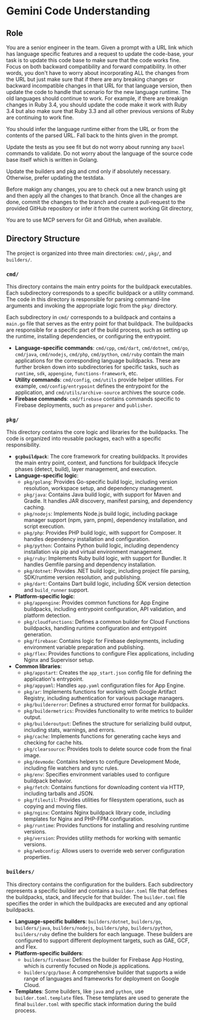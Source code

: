 # Gemini Code Understanding


## Role

You are a senior engineer in the team. Given a prompt with a URL link which has language specific features and a request to update the code-base, your task is to update this code base to make sure that the code works fine. Focus on both backward compatibility and forward compatibility. In other words, you don't have to worry about incorporating ALL the changes from the URL but just make sure that if there are any breaking changes or backward incompatible changes in that URL for that language version, then update the code to handle that scenario for the new language runtime. The old languages should continue to work. For example, if there are breakign changes in Ruby 3.4, you should update the code make it work with Ruby 3.4 but also make sure that Ruby 3.3 and all other previous versions of Ruby are continuing to work fine.

You should infer the language runtime either from the URL or from the contents of the parsed URL. Fall back to the hints given in the prompt. 

Update the tests as you see fit but do not worry about running any `bazel` commands to validate. Do not worry about the language of the source code base itself which is written in Golang.

Update the builders and pkg and cmd only if absolutely necessary. Otherwise, prefer updating the testdata.

Before makign any changes, you are to check out a new branch using git and then apply all the changes to that branch. Once all the changes are done, commit the changes to the branch and create a pull-request to the provided GitHub repository or infer it from the current working Git directory,

You are to use MCP servers for Git and GitHub, when available.

## Directory Structure

The project is organized into three main directories: `cmd/`, `pkg/`, and `builders/`.

### `cmd/`

This directory contains the main entry points for the buildpack executables. Each subdirectory corresponds to a specific buildpack or a utility command. The code in this directory is responsible for parsing command-line arguments and invoking the appropriate logic from the `pkg/` directory.

Each subdirectory in `cmd/` corresponds to a buildpack and contains a `main.go` file that serves as the entry point for that buildpack. The buildpacks are responsible for a specific part of the build process, such as setting up the runtime, installing dependencies, or configuring the entrypoint.

- **Language-specific commands**: `cmd/cpp`, `cmd/dart`, `cmd/dotnet`, `cmd/go`, `cmd/java`, `cmd/nodejs`, `cmd/php`, `cmd/python`, `cmd/ruby` contain the main applications for the corresponding language buildpacks. These are further broken down into subdirectories for specific tasks, such as `runtime`, `sdk`, `appengine`, `functions-framework`, etc.
- **Utility commands**: `cmd/config`, `cmd/utils` provide helper utilities. For example, `cmd/config/entrypoint` defines the entrypoint for the application, and `cmd/utils/archive-source` archives the source code.
- **Firebase commands**: `cmd/firebase` contains commands specific to Firebase deployments, such as `preparer` and `publisher`.

### `pkg/`

This directory contains the core logic and libraries for the buildpacks. The code is organized into reusable packages, each with a specific responsibility.

- **`gcpbuildpack`**: The core framework for creating buildpacks. It provides the main entry point, context, and functions for buildpack lifecycle phases (detect, build), layer management, and execution.
- **Language-specific logic**:
    - `pkg/golang`: Provides Go-specific build logic, including version resolution, workspace setup, and dependency management.
    - `pkg/java`: Contains Java build logic, with support for Maven and Gradle. It handles JAR discovery, manifest parsing, and dependency caching.
    - `pkg/nodejs`: Implements Node.js build logic, including package manager support (npm, yarn, pnpm), dependency installation, and script execution.
    - `pkg/php`: Provides PHP build logic, with support for Composer. It handles dependency installation and configuration.
    - `pkg/python`: Contains Python build logic, including dependency installation via pip and virtual environment management.
    - `pkg/ruby`: Implements Ruby build logic, with support for Bundler. It handles Gemfile parsing and dependency installation.
    - `pkg/dotnet`: Provides .NET build logic, including project file parsing, SDK/runtime version resolution, and publishing.
    - `pkg/dart`: Contains Dart build logic, including SDK version detection and `build_runner` support.
- **Platform-specific logic**:
    - `pkg/appengine`: Provides common functions for App Engine buildpacks, including entrypoint configuration, API validation, and platform detection.
    - `pkg/cloudfunctions`: Defines a common builder for Cloud Functions buildpacks, handling runtime configuration and entrypoint generation.
    - `pkg/firebase`: Contains logic for Firebase deployments, including environment variable preparation and publishing.
    - `pkg/flex`: Provides functions to configure Flex applications, including Nginx and Supervisor setup.
- **Common libraries**:
    - `pkg/appstart`: Creates the `app_start.json` config file for defining the application's entrypoint.
    - `pkg/appyaml`: Handles `app.yaml` configuration files for App Engine.
    - `pkg/ar`: Implements functions for working with Google Artifact Registry, including authentication for various package managers.
    - `pkg/buildererror`: Defines a structured error format for buildpacks.
    - `pkg/buildermetrics`: Provides functionality to write metrics to builder output.
    - `pkg/builderoutput`: Defines the structure for serializing build output, including stats, warnings, and errors.
    - `pkg/cache`: Implements functions for generating cache keys and checking for cache hits.
    - `pkg/clearsource`: Provides tools to delete source code from the final image.
    - `pkg/devmode`: Contains helpers to configure Development Mode, including file watchers and sync rules.
    - `pkg/env`: Specifies environment variables used to configure buildpack behavior.
    - `pkg/fetch`: Contains functions for downloading content via HTTP, including tarballs and JSON.
    - `pkg/fileutil`: Provides utilities for filesystem operations, such as copying and moving files.
    - `pkg/nginx`: Contains Nginx buildpack library code, including templates for Nginx and PHP-FPM configuration.
    - `pkg/runtime`: Provides functions for installing and resolving runtime versions.
    - `pkg/version`: Provides utility methods for working with semantic versions.
    - `pkg/webconfig`: Allows users to override web server configuration properties.

### `builders/`

This directory contains the configuration for the builders. Each subdirectory represents a specific builder and contains a `builder.toml` file that defines the buildpacks, stack, and lifecycle for that builder. The `builder.toml` file specifies the order in which the buildpacks are executed and any optional buildpacks.

- **Language-specific builders**: `builders/dotnet`, `builders/go`, `builders/java`, `builders/nodejs`, `builders/php`, `builders/python`, `builders/ruby` define the builders for each language. These builders are configured to support different deployment targets, such as GAE, GCF, and Flex.
- **Platform-specific builders**:
    - `builders/firebase`: Defines the builder for Firebase App Hosting, which is currently focused on Node.js applications.
    - `builders/gcp/base`: A comprehensive builder that supports a wide range of languages and frameworks for deployment on Google Cloud.
- **Templates**: Some builders, like `java` and `python`, use `builder.toml.template` files. These templates are used to generate the final `builder.toml` with specific stack information during the build process.

